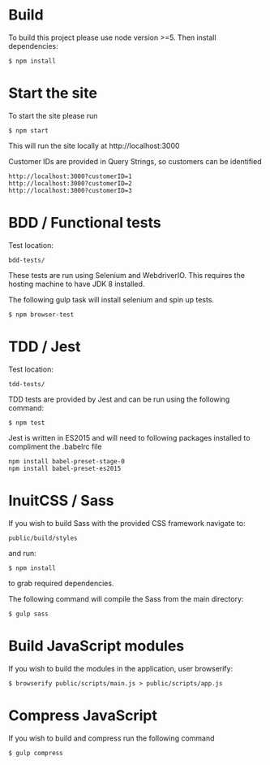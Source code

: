 # Build


To build this project please use node version >=5. Then install dependencies:

    $ npm install

# Start the site

To start the site please run

    $ npm start

This will run the site locally at http://localhost:3000

Customer IDs are provided in Query Strings, so customers can be identified

    http://localhost:3000?customerID=1
    http://localhost:3000?customerID=2
    http://localhost:3000?customerID=3

# BDD / Functional tests

Test location:

    bdd-tests/

These tests are run using Selenium and WebdriverIO. This requires the hosting machine to have JDK 8 installed.

The following gulp task will install selenium and spin up tests.

    $ npm browser-test

# TDD / Jest

Test location:

    tdd-tests/

TDD tests are provided by Jest and can be run using the following command:

    $ npm test

Jest is written in ES2015 and will need to following packages installed to compliment the .babelrc file

    npm install babel-preset-stage-0
    npm install babel-preset-es2015

# InuitCSS / Sass

If you wish to build Sass with the provided CSS framework navigate to:

    public/build/styles

and run:

    $ npm install

to grab required dependencies.

The following command will compile the Sass from the main directory:

    $ gulp sass

# Build JavaScript modules

If you wish to build the modules in the application, user browserify:

    $ browserify public/scripts/main.js > public/scripts/app.js

# Compress JavaScript

If you wish to build and compress run the following command

    $ gulp compress

